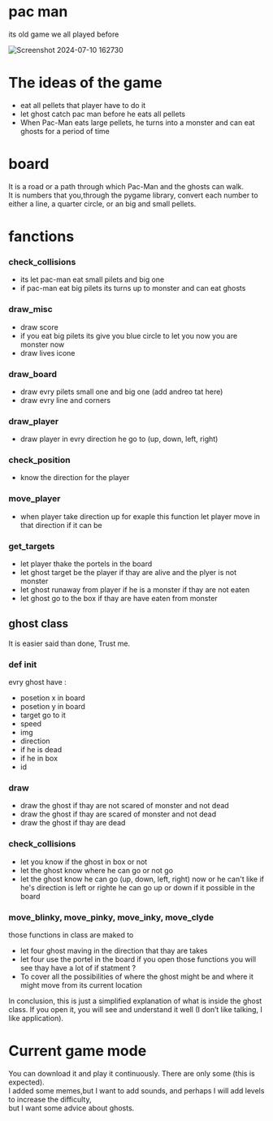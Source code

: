# pac man
its old game we all played before 

![Screenshot 2024-07-10 162730](https://github.com/Basil0X7/pac-man/assets/116971576/a74de635-faeb-46b5-abdb-6ae212ef8bb2)

# The ideas of ​​the game
- eat all pellets that player have to do it 
- let ghost catch pac man before he eats all pellets 
- When Pac-Man eats large pellets, he turns into a monster and can eat ghosts for a period of time

# board 

It is a road or a path through which Pac-Man and the ghosts can walk. \
It is numbers that you,through the pygame library, convert each number to either a line, a quarter circle, or an big and small pellets.

# fanctions

### check_collisions

- its let pac-man eat small pilets and big one
- if pac-man eat big pilets its turns up to monster and can eat ghosts

### draw_misc

- draw score
- if you eat big pilets its give you blue circle to let you now you are monster now 
- draw lives icone

### draw_board

- draw evry pilets small one and big one (add andreo tat here)
- draw evry line and corners

### draw_player

- draw player in evry direction he go to (up, down, left, right)

### check_position

- know the direction for the player

### move_player

- when player take direction up for exaple this function let player move in that direction if it can be

### get_targets

- let player thake the portels in the board
- let ghost target be the player if thay are alive and the plyer is not monster
- let ghost runaway from player if he is a monster if thay are not eaten
- let ghost go to the box if thay are have eaten from monster

## ghost class

It is easier said than done, Trust me.

### def __init__

evry ghost have :
- posetion x in board
- posetion y in board
- target go to it
- speed
- img
- direction
- if he is dead
- if he in box
- id

### draw

- draw the ghost if thay are not scared of monster and not dead
- draw the ghost if thay are scared of monster and not dead
- draw the ghost if thay are dead

### check_collisions

- let you know if the ghost in box or not
- let the ghost know where he can go or not go
- let the ghost know he can go (up, down, left, right) now or he can't
like if he's direction is left or righte he can go up or down if it possible in the board

### move_blinky, move_pinky, move_inky, move_clyde

those functions in class are maked to 
- let four ghost maving in the direction that thay are takes
- let four use the portel in the board
if you open those functions you will see thay have a lot of if statment ?
- To cover all the possibilities of where the ghost might be and where it might move from its current location

In conclusion, this is just a simplified explanation of what is inside the ghost class. If you open it, you will see and understand it well (I don’t like talking, I like application).

# Current game mode

You can download it and play it continuously. There are only some (this is expected). \
I added some memes,but I want to add sounds, and perhaps I will add levels to increase the difficulty, \
but I want some advice about ghosts.
